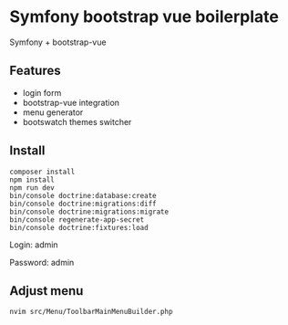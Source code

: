 Symfony bootstrap vue boilerplate
=================================

Symfony + bootstrap-vue

Features
--------

- login form
- bootstrap-vue integration
- menu generator
- bootswatch themes switcher

Install
-------

```
composer install
npm install
npm run dev
bin/console doctrine:database:create
bin/console doctrine:migrations:diff
bin/console doctrine:migrations:migrate
bin/console regenerate-app-secret
bin/console doctrine:fixtures:load
```

Login: admin

Password: admin

Adjust menu
-----------

`nvim src/Menu/ToolbarMainMenuBuilder.php`
